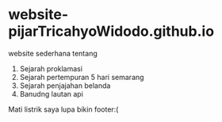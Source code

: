 # website-pijarTricahyoWidodo.github.io

website sederhana tentang
1. Sejarah proklamasi
2. Sejarah pertempuran 5 hari semarang
3. Sejarah penjajahan belanda
4. Banudng lautan api

Mati listrik saya lupa bikin footer:(
